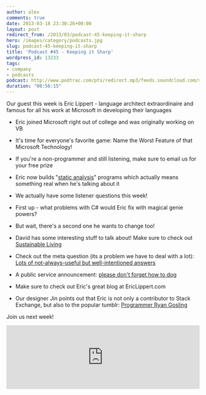 ```yaml
---
author: alex
comments: true
date: 2013-03-18 23:30:26+00:00
layout: post
redirect_from: /2013/03/podcast-45-keeping-it-sharp
hero: /images/category/podcasts.jpg
slug: podcast-45-keeping-it-sharp
title: 'Podcast #45 - Keeping it Sharp'
wordpress_id: 13233
tags:
- company
- podcasts
podcast: http://www.podtrac.com/pts/redirect.mp3/feeds.soundcloud.com/stream/83835972-stack-exchange-stack-exchange-podcast-45.mp3
duration: "00:56:15"
---
```


Our guest this week is Eric Lippert - language architect extraordinaire and famous for all his work at Microsoft in developing their languages



	
  * Eric joined Microsoft right out of college and was originally working on VB

	
  * It's time for everyone's favorite game: Name the Worst Feature of that Microsoft Technology!

	
  * If you're a non-programmer and still listening, make sure to email us for your free prize

	
  * Eric now builds "[static analysis](http://en.wikipedia.org/wiki/Static_program_analysis)" programs which actually means something real when he's talking about it

	
  * We actually have some listener questions this week!

	
  * First up - what problems with C# would Eric fix with magical genie powers?

	
  * But wait, there's a second one he wants to change too!

	
  * David has some interesting stuff to talk about! Make sure to check out [Sustainable Living](http://sustainability.stackexchange.com/)

	
  * Check out the meta question (its a problem we have to deal with a lot): [Lots of not-always-useful but well-intentioned answers](http://meta.stackoverflow.com/questions/166566/lots-of-not-always-useful-but-well-intentioned-answers)

	
  * A public service announcement: [please don't forget how to dog](http://imgur.com/gallery/EUfLMg6)

	
  * Make sure to check out Eric's great blog at EricLippert.com

	
  * Our designer Jin points out that Eric is not only a contributor to Stack Exchange, but also to the popular tumblr: [Programmer Ryan Gosling](http://programmerryangosling.tumblr.com/post/15197379385)


Join us next week!


<iframe width="100%" height="166" scrolling="no" frameborder="no" src="https://w.soundcloud.com/player/?url=https%3A//api.soundcloud.com/tracks/83835972&amp;color=ff5500&amp;auto_play=false&amp;hide_related=false&amp;show_comments=true&amp;show_user=true&amp;show_reposts=false"></iframe>

